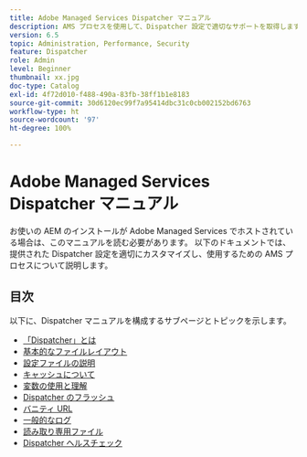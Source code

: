 ```yaml
---
title: Adobe Managed Services Dispatcher マニュアル
description: AMS プロセスを使用して、Dispatcher 設定で適切なサポートを取得します。
version: 6.5
topic: Administration, Performance, Security
feature: Dispatcher
role: Admin
level: Beginner
thumbnail: xx.jpg
doc-type: Catalog
exl-id: 4f72d010-f488-490a-83fb-38ff1b1e8183
source-git-commit: 30d6120ec99f7a95414dbc31c0cb002152bd6763
workflow-type: ht
source-wordcount: '97'
ht-degree: 100%

---
```


# Adobe Managed Services Dispatcher マニュアル

お使いの AEM のインストールが Adobe Managed Services でホストされている場合は、このマニュアルを読む必要があります。
以下のドキュメントでは、提供された Dispatcher 設定を適切にカスタマイズし、使用するための AMS プロセスについて説明します。

## 目次

以下に、Dispatcher マニュアルを構成するサブページとトピックを示します。

- [「Dispatcher」とは](./what-is-the-dispatcher.md)
- [基本的なファイルレイアウト](./basic-file-layout.md)
- [設定ファイルの説明](./explanation-config-files.md)
- [キャッシュについて](./understanding-cache.md)
- [変数の使用と理解](./variables.md)
- [Dispatcher のフラッシュ](./disp-flushing.md)
- [バニティ URL](./disp-vanity-url.md)
- [一般的なログ](./common-logs.md)
- [読み取り専用ファイル](./immutable-files.md)
- [Dispatcher ヘルスチェック](./health-check.md)
